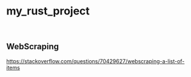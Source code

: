 # my_rust_project

<br>

## WebScraping

https://stackoverflow.com/questions/70429627/webscraping-a-list-of-items

<br>
